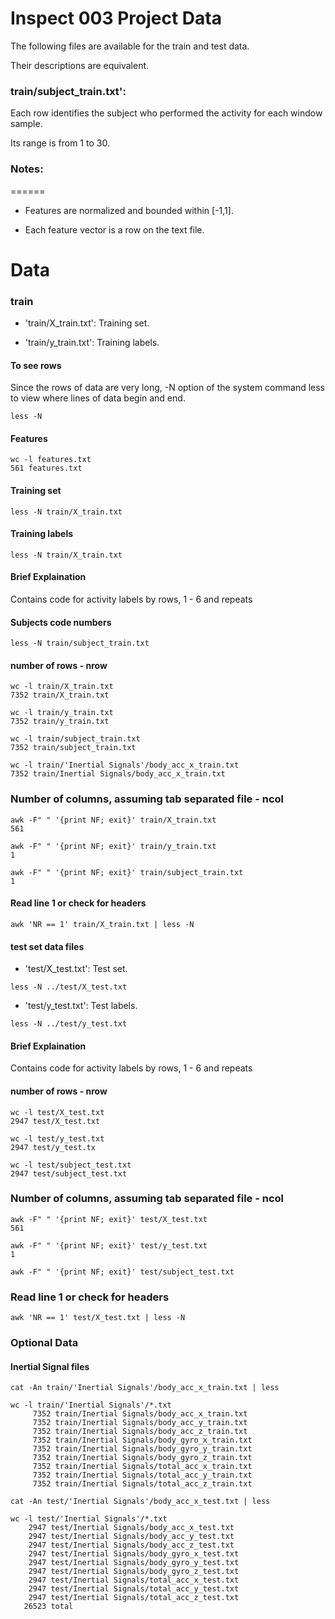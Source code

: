 # Inspect 003 Project Data

The following files are available for the train and test data.

Their descriptions are equivalent.

### train/subject_train.txt':
Each row identifies the subject who performed the activity for each window sample.

Its range is from 1 to 30.

### Notes:
======

- Features are normalized and bounded within [-1,1].

- Each feature vector is a row on the text file.

# Data
### train
 - 'train/X_train.txt': Training set.

- 'train/y_train.txt': Training labels.

#### To see rows
Since the rows of data are very long, -N option of the system command
less to view where lines of data begin and end.

```
less -N
```

#### Features
```
wc -l features.txt
561 features.txt
```

#### Training set
```
less -N train/X_train.txt
```

#### Training labels
```
less -N train/X_train.txt
```

#### Brief Explaination
Contains code for activity labels by rows, 1 - 6 and repeats

#### Subjects code numbers
```
less -N train/subject_train.txt
```

#### number of rows - nrow
```
wc -l train/X_train.txt
7352 train/X_train.txt

wc -l train/y_train.txt
7352 train/y_train.txt

wc -l train/subject_train.txt
7352 train/subject_train.txt

wc -l train/'Inertial Signals'/body_acc_x_train.txt
7352 train/Inertial Signals/body_acc_x_train.txt
```

### Number of columns, assuming tab separated file - ncol
```
awk -F" " '{print NF; exit}' train/X_train.txt
561

awk -F" " '{print NF; exit}' train/y_train.txt
1

awk -F" " '{print NF; exit}' train/subject_train.txt
1
```

#### Read line 1 or check for headers
```
awk 'NR == 1' train/X_train.txt | less -N
```

#### test set data files
- 'test/X_test.txt': Test set.
```
less -N ../test/X_test.txt
```

- 'test/y_test.txt': Test labels.
```
less -N ../test/y_test.txt
```

#### Brief Explaination
Contains code for activity labels by rows, 1 - 6 and repeats

#### number of rows - nrow
```
wc -l test/X_test.txt
2947 test/X_test.txt

wc -l test/y_test.txt
2947 test/y_test.tx

wc -l test/subject_test.txt
2947 test/subject_test.txt
```

### Number of columns, assuming tab separated file - ncol
```
awk -F" " '{print NF; exit}' test/X_test.txt
561

awk -F" " '{print NF; exit}' test/y_test.txt
1

awk -F" " '{print NF; exit}' test/subject_test.txt
```

### Read line 1 or check for headers
```
awk 'NR == 1' test/X_test.txt | less -N
```

### Optional Data
#### Inertial Signal files
```
cat -An train/'Inertial Signals'/body_acc_x_train.txt | less

wc -l train/'Inertial Signals'/*.txt
     7352 train/Inertial Signals/body_acc_x_train.txt
     7352 train/Inertial Signals/body_acc_y_train.txt
     7352 train/Inertial Signals/body_acc_z_train.txt
     7352 train/Inertial Signals/body_gyro_x_train.txt
     7352 train/Inertial Signals/body_gyro_y_train.txt
     7352 train/Inertial Signals/body_gyro_z_train.txt
     7352 train/Inertial Signals/total_acc_x_train.txt
     7352 train/Inertial Signals/total_acc_y_train.txt
     7352 train/Inertial Signals/total_acc_z_train.txt
```
```
cat -An test/'Inertial Signals'/body_acc_x_test.txt | less

wc -l test/'Inertial Signals'/*.txt
    2947 test/Inertial Signals/body_acc_x_test.txt
    2947 test/Inertial Signals/body_acc_y_test.txt
    2947 test/Inertial Signals/body_acc_z_test.txt
    2947 test/Inertial Signals/body_gyro_x_test.txt
    2947 test/Inertial Signals/body_gyro_y_test.txt
    2947 test/Inertial Signals/body_gyro_z_test.txt
    2947 test/Inertial Signals/total_acc_x_test.txt
    2947 test/Inertial Signals/total_acc_y_test.txt
    2947 test/Inertial Signals/total_acc_z_test.txt
   26523 total
```

